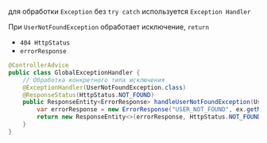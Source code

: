 для обработки `Exception` без `try catch`  используется `Exception Handler`

При `UserNotFoundException` обработает исключение, `return` 
- `404 HttpStatus`  
- `errorResponse`
```Java
@ControllerAdvice
public class GlobalExceptionHandler {
    // Обработка конкретного типа исключения
    @ExceptionHandler(UserNotFoundException.class)
    @ResponseStatus(HttpStatus.NOT_FOUND)
    public ResponseEntity<ErrorResponse> handleUserNotFoundException(UserNotFoundException ex) {
        var errorResponse = new ErrorResponse("USER_NOT_FOUND", ex.getMessage());
        return new ResponseEntity<>(errorResponse, HttpStatus.NOT_FOUND);
    }
}
```